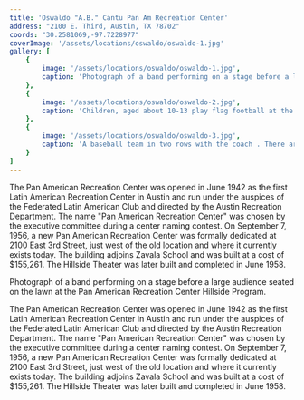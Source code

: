 ```yaml
---
title: 'Oswaldo "A.B." Cantu Pan Am Recreation Center'
address: "2100 E. Third, Austin, TX 78702"
coords: "30.2581069,-97.7228977"
coverImage: '/assets/locations/oswaldo/oswaldo-1.jpg'
gallery: [
    {
        image: '/assets/locations/oswaldo/oswaldo-1.jpg',
        caption: 'Photograph of a band performing on a stage before a large audience seated on the lawn at the Pan American Recreation Center Hillside Program.'
    },
    {
        image: '/assets/locations/oswaldo/oswaldo-2.jpg',
        caption: 'Children, aged about 10-13 play flag football at the Pan Am Recreation Center. A few boys have jerseys that say "Pan Am Aces" on the front; the rest play in plain clothes.'
    },
    {
        image: '/assets/locations/oswaldo/oswaldo-3.jpg',
        caption: 'A baseball team in two rows with the coach . There are two bats a glove and a ball on the ground in front of them and they are outside at the Pan-American Recreation Center.'
    }
]
---
```


The Pan American Recreation Center was opened in June 1942 as the first Latin American Recreation Center in Austin and run under the auspices of the Federated Latin American Club and directed by the Austin Recreation Department. The name "Pan American Recreation Center" was chosen by the executive committee during a center naming contest. On September 7, 1956, a new Pan American Recreation Center was formally dedicated at 2100 East 3rd Street, just west of the old location and where it currently exists today. The building adjoins Zavala School and was built at a cost of $155,261. The Hillside Theater was later built and completed in June 1958.

Photograph of a band performing on a stage before a large audience seated on the lawn at the Pan American Recreation Center Hillside Program.

The Pan American Recreation Center was opened in June 1942 as the first Latin American Recreation Center in Austin and run under the auspices of the Federated Latin American Club and directed by the Austin Recreation Department. The name "Pan American Recreation Center" was chosen by the executive committee during a center naming contest. On September 7, 1956, a new Pan American Recreation Center was formally dedicated at 2100 East 3rd Street, just west of the old location and where it currently exists today. The building adjoins Zavala School and was built at a cost of $155,261. The Hillside Theater was later built and completed in June 1958.
